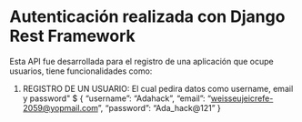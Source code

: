 # Autenticación realizada con Django Rest Framework
Esta API fue desarrollada para el registro de una aplicación que ocupe usuarios, tiene funcionalidades como:

1. REGISTRO DE UN USUARIO:
   El cual pedira datos como username, email y password"
  $ {
    “username”: “Adahack”,
    “email”: “weisseujeicrefe-2059@yopmail.com”,
    “password”: “Ada_hack@121”
}

